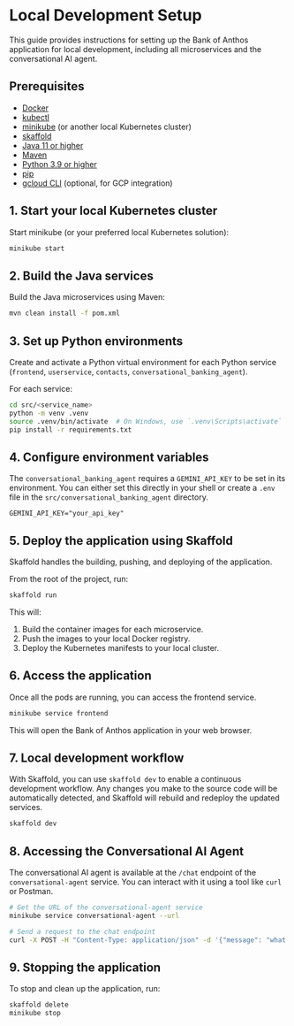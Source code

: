 # Local Development Setup

This guide provides instructions for setting up the Bank of Anthos application for local development, including all microservices and the conversational AI agent.

## Prerequisites

- [Docker](https://docs.docker.com/get-docker/)
- [kubectl](https://kubernetes.io/docs/tasks/tools/install-kubectl/)
- [minikube](https://minikube.sigs.k8s.io/docs/start/) (or another local Kubernetes cluster)
- [skaffold](https://skaffold.dev/docs/install/)
- [Java 11 or higher](https://www.oracle.com/java/technologies/javase-jdk11-downloads.html)
- [Maven](https://maven.apache.org/install.html)
- [Python 3.9 or higher](https://www.python.org/downloads/)
- [pip](https://pip.pypa.io/en/stable/installation/)
- [gcloud CLI](https://cloud.google.com/sdk/gcloud) (optional, for GCP integration)

## 1. Start your local Kubernetes cluster

Start minikube (or your preferred local Kubernetes solution):

```sh
minikube start
```

## 2. Build the Java services

Build the Java microservices using Maven:

```sh
mvn clean install -f pom.xml
```

## 3. Set up Python environments

Create and activate a Python virtual environment for each Python service (`frontend`, `userservice`, `contacts`, `conversational_banking_agent`).

For each service:

```sh
cd src/<service_name>
python -m venv .venv
source .venv/bin/activate  # On Windows, use `.venv\Scripts\activate`
pip install -r requirements.txt
```

## 4. Configure environment variables

The `conversational_banking_agent` requires a `GEMINI_API_KEY` to be set in its environment. You can either set this directly in your shell or create a `.env` file in the `src/conversational_banking_agent` directory.

```
GEMINI_API_KEY="your_api_key"
```

## 5. Deploy the application using Skaffold

Skaffold handles the building, pushing, and deploying of the application.

From the root of the project, run:

```sh
skaffold run
```

This will:

1.  Build the container images for each microservice.
2.  Push the images to your local Docker registry.
3.  Deploy the Kubernetes manifests to your local cluster.

## 6. Access the application

Once all the pods are running, you can access the frontend service.

```sh
minikube service frontend
```

This will open the Bank of Anthos application in your web browser.

## 7. Local development workflow

With Skaffold, you can use `skaffold dev` to enable a continuous development workflow. Any changes you make to the source code will be automatically detected, and Skaffold will rebuild and redeploy the updated services.

```sh
skaffold dev
```

## 8. Accessing the Conversational AI Agent

The conversational AI agent is available at the `/chat` endpoint of the `conversational-agent` service. You can interact with it using a tool like `curl` or Postman.

```sh
# Get the URL of the conversational-agent service
minikube service conversational-agent --url

# Send a request to the chat endpoint
curl -X POST -H "Content-Type: application/json" -d '{"message": "what is my balance?"}' <service_url>/chat
```

## 9. Stopping the application

To stop and clean up the application, run:

```sh
skaffold delete
minikube stop
```
